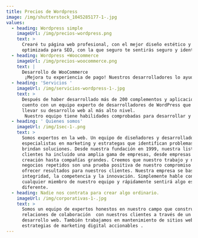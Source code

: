 ```yaml
---
title: Precios de Wordpress
image: /img/shutterstock_1045285177-1-.jpg
values:
  - heading: Wordpress simple
    imageUrl: /img/precios-wordpress.png
    text: >
      Crearé tu página web profesional, con el mejor diseño estético y
      optimizada para SEO, con la que seguro te sentirás seguro y identificado.
  - heading: Wordpress +Woocommerce
    imageUrl: /img/precios-woocommerce.png
    text: |
      Desarrollo de WooCommerce
       ¡Mejora tu experiencia de pago! Nuestros desarrolladores lo ayudarán a construir una plataforma WooCommerce rentable y escalable y personalizar una solución de comercio electrónico
  - heading: 'Servicios '
    imageUrl: /img/servicios-wordpress-1-.jpg
    text: >
      Después de haber desarrollado más de 200 complementos y aplicaciones,
      cuento con un equipo experto de desarrolladores de WordPress que pueden
      llevar su desarrollo web al más alto nivel.
       Nuestro equipo tiene habilidades comprobadas para desarrollar y personalizar complementos y aplicaciones de WordPress y sigue estrictamente las pautas de codificación .Contrata expertos de WordPress y disfruta de soluciones de primer nivel.
  - heading: ' Quienes somos'
    imageUrl: /img/1sec-1-.png
    text: >
      Somos expertos en la web. Un equipo de diseñadores y desarrolladores,
      especialistas en marketing y estrategas que identifican problemas y
      brindan soluciones. Desde nuestra fundación en 1999, nuestra lista de
      clientes ha incluido una amplia gama de empresas, desde empresas de nueva
      creación hasta compañías grandes. Creemos que nuestro trabajo y nuestros
      negocios repetidos son una prueba positiva de nuestro compromiso de
      ofrecer resultados para nuestros clientes. Nuestra empresa se basa en la
      integridad, la competencia y la innovación. Simplemente hable con
      cualquier miembro de nuestro equipo y rápidamente sentirá algo es
      diferente.
  - heading: Nadie nos contrata para crear algo ordinario.
    imageUrl: /img/corporativas-1-.jpg
    text: >
      Somos un equipo de expertos honestos en nuestro campo que construye
      relaciones de colaboración  con nuestros clientes a través de un diseño y
      desarrollo web. También trabajamos en mantenimiento de sitios web y
      estrategias de marketing digital accionables .
---
```


